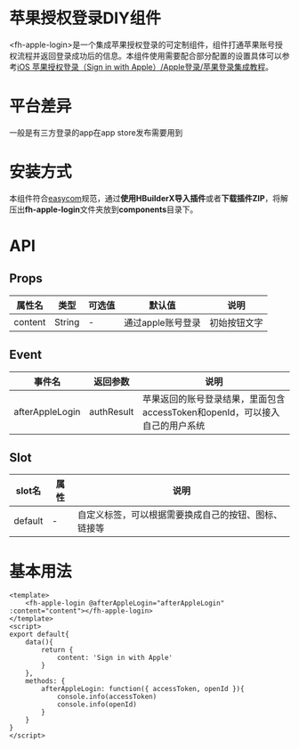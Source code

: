 # 苹果授权登录DIY组件

<fh-apple-login\>是一个集成苹果授权登录的可定制组件，组件打通苹果账号授权流程并返回登录成功后的信息。本组件使用需要配合部分配置的设置具体可以参考[iOS 苹果授权登录（Sign in with Apple）/Apple登录/苹果登录集成教程](https://ask.dcloud.net.cn/article/36651)。
# 平台差异
一般是有三方登录的app在app store发布需要用到
# 安装方式
本组件符合[easycom](https://uniapp.dcloud.io/collocation/pages?id=easycom)规范，通过**使用HBuilderX导入插件**或者**下载插件ZIP**，将解压出**fh-apple-login**文件夹放到**components**目录下。
# API
## Props
| 属性名 | 类型 | 可选值 | 默认值 | 说明 |
|--------|------|--------|--------|------|
| content | String | - | 通过apple账号登录 | 初始按钮文字 |
## Event
| 事件名 | 返回参数 | 说明 |
|--------|------|--------|
| afterAppleLogin | authResult | 苹果返回的账号登录结果，里面包含accessToken和openId，可以接入自己的用户系统 |
## Slot
| slot名 | 属性 | 说明 |
|--------|-----|------|
| default | - | 自定义标签，可以根据需要换成自己的按钮、图标、链接等 |
# 基本用法
~~~
<template>
    <fh-apple-login @afterAppleLogin="afterAppleLogin" :content="content"></fh-apple-login>
</template>
<script>
export default{
    data(){
        return {
		    content: 'Sign in with Apple'
		}
    },
	methods: {
		afterAppleLogin: function({ accessToken, openId }){
			console.info(accessToken)
			console.info(openId)
		}
	}
}
</script>
~~~